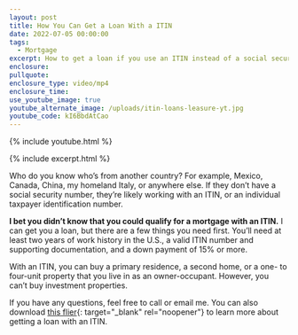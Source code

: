 ```yaml
---
layout: post
title: How You Can Get a Loan With a ITIN
date: 2022-07-05 00:00:00
tags:
  - Mortgage
excerpt: How to get a loan if you use an ITIN instead of a social security number.
enclosure:
pullquote:
enclosure_type: video/mp4
enclosure_time:
use_youtube_image: true
youtube_alternate_image: /uploads/itin-loans-leasure-yt.jpg
youtube_code: kI6BbdAtCao
---
```

{% include youtube.html %}

{% include excerpt.html %}

Who do you know who’s from another country? For example, Mexico, Canada, China, my homeland Italy, or anywhere else. If they don’t have a social security number, they’re likely working with an ITIN, or an individual taxpayer identification number.

**I bet you didn’t know that you could qualify for a mortgage with an ITIN.** I can get you a loan, but there are a few things you need first. You’ll need at least two years of work history in the U.S., a valid ITIN number and supporting documentation, and a down payment of 15% or more.

With an ITIN, you can buy a primary residence, a second home, or a one- to four-unit property that you live in as an owner-occupant. However, you can’t buy investment properties.

If you have any questions, feel free to call or email me. You can also download [this flier](/uploads/itin-borrower-download-2022.pdf){: target="_blank" rel="noopener"} to learn more about getting a loan with an ITIN.

